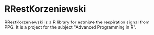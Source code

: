 # RRestKorzeniewski

RRestKorzeniewski is a R library for estmiate the respiration signal from PPG. It is a project for the subject "Advanced Programming in R".
